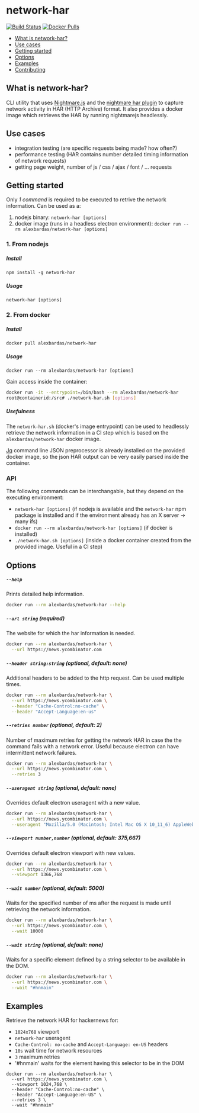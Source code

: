 network-har
===========

[![Build Status](https://travis-ci.org/alexbardas/network-har.svg?branch=master)](https://travis-ci.org/alexbardas/network-har)
[![Docker Pulls](https://img.shields.io/docker/pulls/alexbardas/network-har.svg)](https://hub.docker.com/r/alexbardas/network-har)

- [What is network-har?](#what-is-network-har)
- [Use cases](#use-cases)
- [Getting started](#getting-started)
- [Options](#options)
- [Examples](#examples)
- [Contributing](#contributing)


## What is network-har?
CLI utility that uses [Nightmare.js](https://nightmarejs.org) and the [nightmare har plugin](https://github.com/alexbardas/nightmare-har-plugin) to capture network activity in HAR (HTTP Archive) format. It also provides a docker image which retrieves the HAR by running nightmarejs headlessly.


## Use cases
- integration testing (are specific requests being made? how often?)
- performance testing (HAR contains number detailed timing information of network requests)
- getting page weight, number of js / css / ajax / font / ... requests


## Getting started
Only *1 command* is required to be executed to retrive the network information. Can be used as a:
1. nodejs binary: `network-har [options]`
2. docker image (runs in a headless electron environment): `docker run --rm alexbardas/network-har [options]`

### 1. From nodejs
##### Install
`npm install -g network-har`

##### Usage
`network-har [options]`

### 2. From docker
##### Install
`docker pull alexbardas/network-har`

##### Usage
`docker run --rm alexbardas/network-har [options]`

Gain access inside the container:
```sh
docker run -it --entrypoint=/bin/bash --rm alexbardas/network-har
root@containerid:/src# ./network-har.sh [options]
```

##### Usefulness
The `network-har.sh` (docker's image entrypoint) can be used to headlessly retrieve the network information in a CI step which is based on the `alexbardas/network-har` docker image.

[Jq](https://stedolan.github.io/jq/) command line JSON preprocessor is already installed on the provided docker image, so the json HAR output can be very easily parsed inside the container.

### API
The following commands can be interchangable, but they depend on the executing environment:
- `network-har [options]` (if nodejs is available and the `network-har` npm package is installed and if the environment already has an X server -> many ifs)
- `docker run --rm alexbardas/network-har [options]` (if docker is installed)
- `./network-har.sh [options]` (inside a docker container created from the provided image. Useful in a CI step)


## Options
##### `--help`
Prints detailed help information.
```sh
docker run --rm alexbardas/network-har --help
```

##### `--url string` (required)
The website for which the har information is needed.
```sh
docker run --rm alexbardas/network-har \
  --url https://news.ycombinator.com
```

##### `--header string:string` (optional, default: none)
Additional headers to be added to the http request. Can be used multiple times.
```sh
docker run --rm alexbardas/network-har \
  --url https://news.ycombinator.com \
  --header "Cache-Control:no-cache" \
  --header "Accept-Language:en-us"
```

##### `--retries number` (optional, default: 2)
Number of maximum retries for getting the network HAR in case the the command fails with a network error. Useful because electron can have intermittent network failures.
```sh
docker run --rm alexbardas/network-har \
  --url https://news.ycombinator.com \
  --retries 3
```

##### `--useragent string` (optional, default: none)
Overrides default electron useragent with a new value.
```sh
docker run --rm alexbardas/network-har \
  --url https://news.ycombinator.com \
  --useragent "Mozilla/5.0 (Macintosh; Intel Mac OS X 10_11_6) AppleWebKit/537.36 (KHTML, like Gecko) Chrome/55.0.2860.0 Safari/537.36"
```

##### `--viewport number,number` (optional, default: 375,667)
Overrides default electron viewport with new values.
```sh
docker run --rm alexbardas/network-har \
  --url https://news.ycombinator.com \
  --viewport 1366,768
```

##### `--wait number` (optional, default: 5000)
Waits for the specified number of ms after the request is made until retrieving the network information.
```sh
docker run --rm alexbardas/network-har \
  --url https://news.ycombinator.com \
  --wait 10000
```

##### `--wait string` (optional, default: none)
Waits for a specific element defined by a string selector to be available in the DOM.
```sh
docker run --rm alexbardas/network-har \
  --url https://news.ycombinator.com \
  --wait "#hnmain"
```

## Examples
Retrieve the network HAR for hackernews for:
- `1024x768` viewport
- `network-har` useragent
- `Cache-Control: no-cache` and `Accept-Language: en-US` headers
- `10s` wait time for network resources
- `3` maximum retries
- '#hnmain' waits for the element having this selector to be in the DOM

```
docker run --rm alexbardas/network-har \
  --url https://news.ycombinator.com \
  --viewport 1024,768 \
  --header "Cache-Control:no-cache" \
  --header "Accept-Language:en-US" \
  --retries 3 \
  --wait "#hnmain"
```
